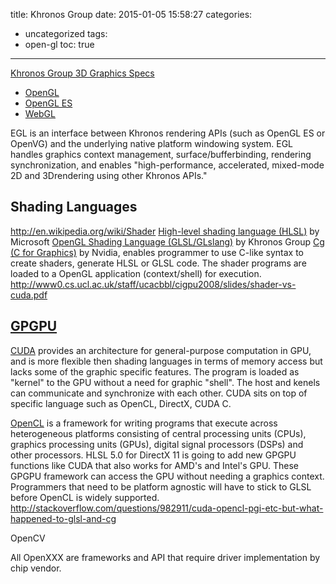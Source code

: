 title: Khronos Group
date: 2015-01-05 15:58:27
categories:
- uncategorized
tags:
- open-gl
toc: true
---

[Khronos Group 3D Graphics Specs](http://en.wikipedia.org/wiki/Khronos_Group)
- [OpenGL](http://en.wikipedia.org/wiki/OpenGL)
- [OpenGL ES](http://en.wikipedia.org/wiki/OpenGL_ES)
- [WebGL](http://en.wikipedia.org/wiki/WebGL)

EGL is an interface between Khronos rendering APIs (such as OpenGL ES or OpenVG) and the underlying native platform windowing system. EGL handles graphics context management, surface/bufferbinding, rendering synchronization, and enables "high-performance, accelerated, mixed-mode 2D and 3Drendering using other Khronos APIs."

## Shading Languages

http://en.wikipedia.org/wiki/Shader
[High-level shading language (HLSL)](http://en.wikipedia.org/wiki/High-level_shader_language) by Microsoft
[OpenGL Shading Language (GLSL/GLslang)](http://en.wikipedia.org/wiki/GLSL) by Khronos Group
[Cg (C for Graphics)](http://en.wikipedia.org/wiki/Cg_(programming_language)) by Nvidia, enables programmer to use C-like syntax to create shaders, generate HLSL or GLSL code.
The shader programs are loaded to a OpenGL application (context/shell) for execution.
http://www0.cs.ucl.ac.uk/staff/ucacbbl/cigpu2008/slides/shader-vs-cuda.pdf

## [GPGPU](http://en.wikipedia.org/wiki/GPGPU)

[CUDA](http://en.wikipedia.org/wiki/CUDA) provides an architecture for general-purpose computation in GPU, and is more flexible then shading languages in terms of memory access but lacks some of the graphic specific features. The program is loaded as "kernel" to the GPU without a need for graphic "shell". The host and kenels can communicate and synchronize with each other.
CUDA sits on top of specific language such as  OpenCL, DirectX, CUDA C. 

[OpenCL](http://en.wikipedia.org/wiki/OpenCL) is a framework for writing programs that execute across heterogeneous platforms consisting of central processing units (CPUs), graphics processing units (GPUs), digital signal processors (DSPs) and other processors.
HLSL 5.0 for DirectX 11 is going to add new GPGPU functions like CUDA that also works for AMD's and Intel's GPU.
These GPGPU framework can access the GPU without needing a graphics context.
Programmers that need to be platform agnostic will have to stick to GLSL before OpenCL is widely supported.
http://stackoverflow.com/questions/982911/cuda-opencl-pgi-etc-but-what-happened-to-glsl-and-cg

OpenCV

All OpenXXX are frameworks and API that require driver implementation by chip vendor.
